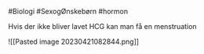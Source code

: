 #Biologi #SexogØnskebørn #hormon

Hvis der ikke bliver lavet HCG kan man få en menstruation

![[Pasted image 20230421082844.png]]